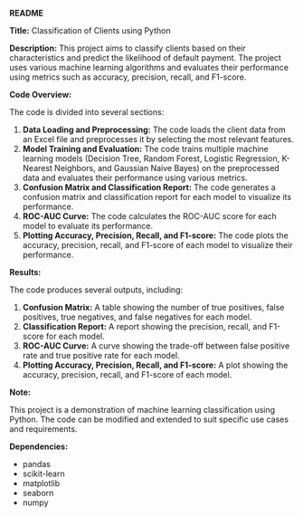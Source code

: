 **README**

**Title:** Classification of Clients using Python

**Description:** This project aims to classify clients based on their characteristics and predict the likelihood of default payment. The project uses various machine learning algorithms and evaluates their performance using metrics such as accuracy, precision, recall, and F1-score.

**Code Overview:**

The code is divided into several sections:

1. **Data Loading and Preprocessing:** The code loads the client data from an Excel file and preprocesses it by selecting the most relevant features.
2. **Model Training and Evaluation:** The code trains multiple machine learning models (Decision Tree, Random Forest, Logistic Regression, K-Nearest Neighbors, and Gaussian Naive Bayes) on the preprocessed data and evaluates their performance using various metrics.
3. **Confusion Matrix and Classification Report:** The code generates a confusion matrix and classification report for each model to visualize its performance.
4. **ROC-AUC Curve:** The code calculates the ROC-AUC score for each model to evaluate its performance.
5. **Plotting Accuracy, Precision, Recall, and F1-score:** The code plots the accuracy, precision, recall, and F1-score of each model to visualize their performance.

**Results:**

The code produces several outputs, including:

1. **Confusion Matrix:** A table showing the number of true positives, false positives, true negatives, and false negatives for each model.
2. **Classification Report:** A report showing the precision, recall, and F1-score for each model.
3. **ROC-AUC Curve:** A curve showing the trade-off between false positive rate and true positive rate for each model.
4. **Plotting Accuracy, Precision, Recall, and F1-score:** A plot showing the accuracy, precision, recall, and F1-score of each model.

**Note:**

This project is a demonstration of machine learning classification using Python. The code can be modified and extended to suit specific use cases and requirements.

**Dependencies:**

* pandas
* scikit-learn
* matplotlib
* seaborn
* numpy
